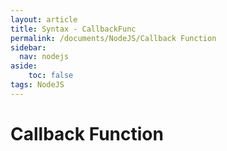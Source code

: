 ```yaml
---
layout: article
title: Syntax - CallbackFunc
permalink: /documents/NodeJS/Callback Function
sidebar:
  nav: nodejs
aside:
    toc: false
tags: NodeJS 
---
```


# Callback Function